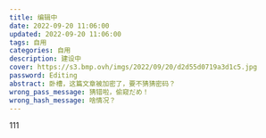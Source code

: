 ```yaml
---
title: 编辑中
date: 2022-09-20 11:06:00
updated: 2022-09-20 11:06:00
tags: 自用
categories: 自用
description: 建设中
cover: https://s3.bmp.ovh/imgs/2022/09/20/d2d55d0719a3d1c5.jpg
password: Editing
abstract: 卧槽，这篇文章被加密了，要不猜猜密码？
wrong_pass_message: 猜错啦，偷窥だめ！
wrong_hash_message: 啥情况？
---
```

111